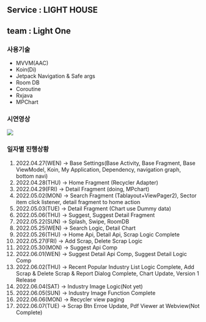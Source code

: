 ## Service : LIGHT HOUSE
## team : Light One

### 사용기술
- MVVM(AAC)
- Koin(Di)
- Jetpack Navigation & Safe args
- Room DB
- Coroutine
- Rxjava
- MPChart

### 시연영상
<img src="https://user-images.githubusercontent.com/84956038/172776306-e0e7b469-15e4-40bd-95a3-9ff16d6fbcc9.gif">

### 일자별 진행상황
1. 2022.04.27(WEN) -> Base Settings(Base Activity, Base Fragment, Base ViewModel, Koin, My Application, Dependency, navigation graph, bottom navi)
2. 2022.04.28(THU) -> Home Fragment (Recycler Adapter)
3. 2022.04.29(FRI) -> Detail Fragment (doing, MPchart)
4. 2022.05.02(MON) -> Search Fragment (Tablayout+ViewPager2), Sector item click listener, detail fragment to home action
5. 2022.05.03(TUE) -> Detail Fragment (Chart use Dummy data)
6. 2022.05.06(THU) -> Suggest, Suggest Detail Fragment
7. 2022.05.22(SUN) -> Splash, Swipe, RoomDB
8. 2022.05.25(WEN) -> Search Logic, Detail Chart
9. 2022.05.26(THU) -> Home Api, Detail Api, Scrap Logic Complete
10. 2022.05.27(FRI) -> Add Scrap, Delete Scrap Logic
11. 2022.05.30(MON) -> Suggest Api Comp
12. 2022.06.01(WEN) -> Suggest Detail Api Comp, Suggest Detail Logic Comp
13. 2022.06.02(THU) -> Recent Popular Industry List Logic Complete, Add Scrap & Delete Scrap & Report Dialog Complete, Chart Update, Version 1 Release
14. 2022.06.04(SAT) -> Industry Image Logic(Not yet)
15. 2022.06.05(SUN) -> Industry Image Function Complete
16. 2022.06.06(MON) -> Recycler view paging
17. 2022.06.07(TUE) -> Scrap Btn Erroe Update, Pdf Viewer at Webview(Not Complete)
